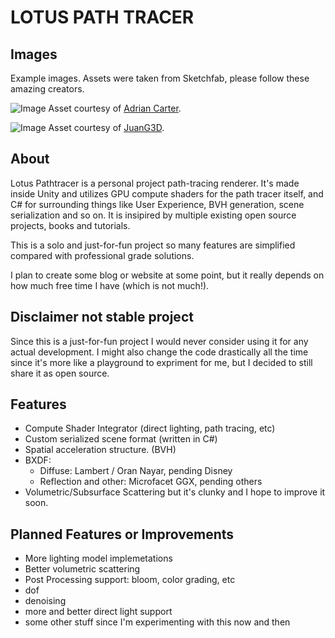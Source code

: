 <!--
    This file is a part of Lotus Path Tracer open source project.
    Copyright (c) 2024+ by Leo Rinato (aka Ariel Arias or Lotus) - All rights reserved.

    This software was written for educational purposes and uses the MIT license.

    Feel free to reach me out at leo.rinato@gmail.com
-->

# LOTUS PATH TRACER

## Images
Example images. Assets were taken from Sketchfab, please follow these amazing creators.

![Image](https://i.gyazo.com/47511db2c23eed9a0bf2cece43392842.jpg)
Asset courtesy of [Adrian Carter](https://sketchfab.com/Adrian.Carter3D).

![Image](https://i.gyazo.com/01231894434f969b6f34f662abb5454f.jpg)
Asset courtesy of [JuanG3D](https://sketchfab.com/juang3d).


## About

Lotus Pathtracer is a personal project path-tracing renderer. It's made inside Unity and utilizes GPU compute shaders for the path tracer itself, and C# for surrounding things like User Experience, BVH generation, scene serialization and so on.
It is insipired by multiple existing open source projects, books and tutorials.

This is a solo and just-for-fun project so many features are simplified compared with professional grade solutions.

I plan to create some blog or website at some point, but it really depends on how much free time I have (which is not much!).

## Disclaimer not stable project

Since this is a just-for-fun project I would never consider using it for any actual development. I might also change the code drastically all the time since it's more like a playground to expriment for me, but I decided to still share it as open source.


## Features

  - Compute Shader Integrator (direct lighting, path tracing, etc)
  - Custom serialized scene format (written in C#)
  - Spatial acceleration structure. (BVH)
  - BXDF:
    - Diffuse: Lambert / Oran Nayar, pending Disney
    - Reflection and other: Microfacet GGX, pending others     
  - Volumetric/Subsurface Scattering but it's clunky and I hope to improve it soon.

## Planned Features or Improvements
 - More lighting model implemetations 
 - Better volumetric scattering
 - Post Processing support: bloom, color grading, etc
 - dof 
 - denoising
 - more and better direct light support
 - some other stuff since I'm experimenting with this now and then